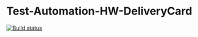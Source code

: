 # Test-Automation-HW-DeliveryCard
[![Build status](https://ci.appveyor.com/api/projects/status/sxi0ispgcd44bkf0?svg=true)](https://ci.appveyor.com/project/mind-controled/test-automation-hw-deliverycard)
